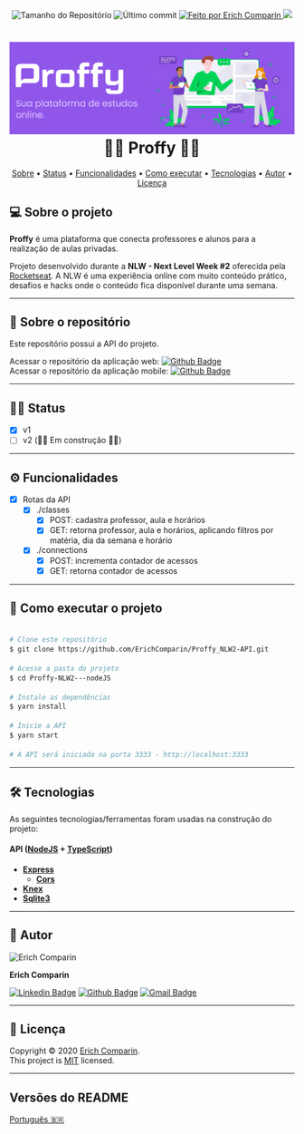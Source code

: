<p align="center">
  <img alt="Tamanho do Repositório" src="https://img.shields.io/github/repo-size/ErichComparin/Proffy_NLW2-API?style=flat-square" />
  
  <img alt="Último commit" src="https://img.shields.io/github/last-commit/ErichComparin/Proffy_NLW2-API?style=flat-square" />

  <a href="https://github.com/ErichComparin">
    <img alt="Feito por Erich Comparin" src="https://img.shields.io/badge/feito%20por-Erich%20Comparin-orange?style=flat-square" />
  </a>

  <a href="./LICENSE">
    <img href="Licença MIT" src="https://img.shields.io/apm/l/vim-mode?style=flat-square" />
  </a>
</p>

<h1 align="center">
    <img alt="NextLevelWeek" title="#NextLevelWeek" src="./readme/banner.jpg?raw=true" />
    👨‍🏫 Proffy 👩‍🏫
</h1>

<!-- 🚧🚧 Em construção 🚧🚧 -->

<p align="center">
 <a href="#-sobre-o-projeto">Sobre</a> •
 <a href="#️-status">Status</a> •
 <a href="#️-funcionalidades">Funcionalidades</a> •
 <a href="#-como-executar-o-projeto">Como executar</a> • 
 <a href="#-tecnologias">Tecnologias</a> •
 <a href="#️-autor">Autor</a> • 
 <a href="#-licença">Licença</a>
</p>

## 💻 Sobre o projeto

**Proffy** é uma plataforma que conecta professores e alunos para a realização de aulas privadas.

Projeto desenvolvido durante a **NLW - Next Level Week #2** oferecida pela [Rocketseat](https://rocketseat.com.br/).
A NLW é uma experiência online com muito conteúdo prático, desafios e hacks onde o conteúdo fica disponível durante uma semana.

---

## 📂 Sobre o repositório

Este repositório possui a API do projeto.

Acessar o repositório da aplicação web: [![Github Badge](https://img.shields.io/badge/-Web_Proffy-000?style=flat-square&logo=Github&logoColor=white&link=https://github.com/ErichComparin/Proffy_NLW2-Web)](https://github.com/ErichComparin/Proffy_NLW2-Web)<br />
Acessar o repositório da aplicação mobile: [![Github Badge](https://img.shields.io/badge/-Mobile_Proffy-000?style=flat-square&logo=Github&logoColor=white&link=https://github.com/ErichComparin/Proffy_NLW2-Mobile/blob/master/README.md)](https://github.com/ErichComparin/Proffy_NLW2-Mobile/blob/master/README.md)

---

## 🏃‍♂️ Status

- [x] v1
- [ ] v2 (🚧🚧 Em construção 🚧🚧)

---

## ⚙️ Funcionalidades

- [x] Rotas da API
  - [x] ./classes
    - [x] POST: cadastra professor, aula e horários
    - [x] GET: retorna professor, aula e horários, aplicando filtros por matéria, dia da semana e horário
  - [x] ./connections
    - [x] POST: incrementa contador de acessos
    - [x] GET: retorna contador de acessos

---

## 🚀 Como executar o projeto

```bash

# Clone este repositório
$ git clone https://github.com/ErichComparin/Proffy_NLW2-API.git

# Acesse a pasta do projeto
$ cd Proffy-NLW2---nodeJS

# Instale as dependências
$ yarn install

# Inicie a API
$ yarn start

# A API será iniciada na porta 3333 - http://localhost:3333

```

---

## 🛠 Tecnologias


As seguintes tecnologias/ferramentas foram usadas na construção do projeto:

#### **API**  ([NodeJS](https://nodejs.org/en/)  +  [TypeScript](https://www.typescriptlang.org/))

-   **[Express](https://expressjs.com/pt-br/)**
    -   **[Cors](https://expressjs.com/en/resources/middleware/cors.html)**
-   **[Knex](http://knexjs.org/)**
-   **[Sqlite3](https://www.npmjs.com/package/sqlite3)**

---

## 🧔 Autor

<img alt="Erich Comparin" src="https://avatars1.githubusercontent.com/u/49964553?s=460&u=cbfeb4a52528866ecd92b23fb86afa9bf1cc4ee2&v=4" width="120px"/>

**Erich Comparin**

[![Linkedin Badge](https://img.shields.io/badge/-Erich_Comparin-blue?style=flat-square&logo=Linkedin&logoColor=white&link=ttps://www.linkedin.com/in/erich-comparin-6923119b/)](https://www.linkedin.com/in/erich-comparin-6923119b/) [![Github Badge](https://img.shields.io/badge/-Erich_Comparin-000?style=flat-square&logo=Github&logoColor=white&link=https://github.com/ErichComparin)](https://github.com/ErichComparin) [![Gmail Badge](https://img.shields.io/badge/-erich.comparin@gmail.com-c14438?style=flat-square&logo=Gmail&logoColor=white&link=mailto:erich.comparin@gmail.com)](mailto:erich.comparin@gmail.com)

---

## 📝 Licença

Copyright © 2020 [Erich Comparin](https://github.com/ErichComparin).<br />
This project is [MIT](./LICENSE) licensed.

---

##  Versões do README

[Português 🇧🇷](./README.md)
